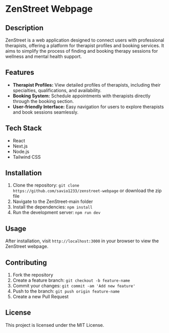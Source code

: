 # ZenStreet Webpage

## Description
ZenStreet is a web application designed to connect users with professional therapists, offering a platform for therapist profiles and booking services. It aims to simplify the process of finding and booking therapy sessions for wellness and mental health support.

## Features
- **Therapist Profiles:** View detailed profiles of therapists, including their specialties, qualifications, and availability.
- **Booking System:** Schedule appointments with therapists directly through the booking section.
- **User-friendly Interface:** Easy navigation for users to explore therapists and book sessions seamlessly.

## Tech Stack
- React
- Next.js
- Node.js
- Tailwind CSS

## Installation
1. Clone the repository: `git clone https://github.com/savio1233/zenstreet-webpage` or download the zip file
2. Navigate to the ZenStreet-main folder
3. Install the dependencies: `npm install`
4. Run the development server: `npm run dev`

## Usage
After installation, visit `http://localhost:3000` in your browser to view the ZenStreet webpage.

## Contributing
1. Fork the repository
2. Create a feature branch: `git checkout -b feature-name`
3. Commit your changes: `git commit -am 'Add new feature'`
4. Push to the branch: `git push origin feature-name`
5. Create a new Pull Request

## License
This project is licensed under the MIT License.
